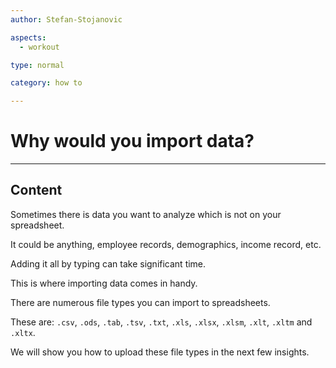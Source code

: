 ```yaml
---
author: Stefan-Stojanovic

aspects:
  - workout

type: normal

category: how to

---
```


# Why would you import data?

---
## Content

Sometimes there is data you want to analyze which is not on your spreadsheet.

It could be anything, employee records, demographics, income record, etc.

Adding it all by typing can take significant time. 

This is where importing data comes in handy.

There are numerous file types you can import to spreadsheets. 

These are: `.csv`, `.ods`, `.tab`, `.tsv`, `.txt`, `.xls`, `.xlsx`, `.xlsm`, `.xlt`, `.xltm` and `.xltx`.

We will show you how to upload these file types in the next few insights.
